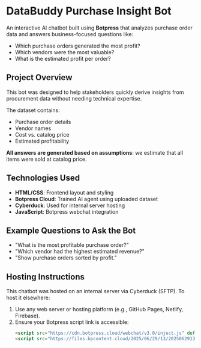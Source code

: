 # DataBuddy Purchase Insight Bot

An interactive AI chatbot built using **Botpress** that analyzes purchase order data and answers business-focused questions like:

- Which purchase orders generated the most profit?
- Which vendors were the most valuable?
- What is the estimated profit per order?

## Project Overview

This bot was designed to help stakeholders quickly derive insights from procurement data without needing technical expertise.

The dataset contains:
- Purchase order details
- Vendor names
- Cost vs. catalog price
- Estimated profitability

**All answers are generated based on assumptions**: we estimate that all items were sold at catalog price.

## Technologies Used

- **HTML/CSS**: Frontend layout and styling
- **Botpress Cloud**: Trained AI agent using uploaded dataset
- **Cyberduck**: Used for internal server hosting
- **JavaScript**: Botpress webchat integration

## Example Questions to Ask the Bot

- "What is the most profitable purchase order?"
- "Which vendor had the highest estimated revenue?"
- "Show purchase orders sorted by profit."

## Hosting Instructions

This chatbot was hosted on an internal server via Cyberduck (SFTP). To host it elsewhere:

1. Use any web server or hosting platform (e.g., GitHub Pages, Netlify, Firebase).
2. Ensure your Botpress script link is accessible:
   ```html
   <script src="https://cdn.botpress.cloud/webchat/v3.0/inject.js" defer></script>
   <script src="https://files.bpcontent.cloud/2025/06/29/13/20250629131633-NJ833BZV.js" defer></script>
